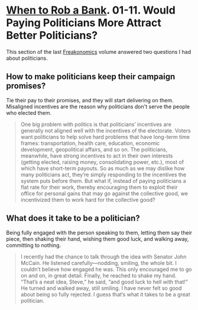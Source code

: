 # [When to Rob a Bank]. 01-11. Would Paying Politicians More Attract Better Politicians?

This section of the last [Freakonomics] volume answered two questions I had about politicians.

[Freakonomics]: ../../../series/freakonomics.md
[When to Rob a Bank]: https://www.google.com/books/edition/When_to_Rob_a_Bank/2lidBAAAQBAJ

## How to make politicians keep their campaign promises?

Tie their pay to their promises, and they will start delivering on them. Misaligned incentives are the reason why politicians don't serve the people who elected them.

> One big problem with politics is that politicians’ incentives are generally not aligned well with the incentives of the electorate. Voters want politicians to help solve hard problems that have long-term time frames: transportation, health care, education, economic development, geopolitical affairs, and so on. The politicians, meanwhile, have strong incentives to act in their own interests (getting elected, raising money, consolidating power, etc.), most of which have short-term payouts. So as much as we may dislike how many politicians act, they’re simply responding to the incentives the system puts before them. But what if, instead of paying politicians a flat rate for their work, thereby encouraging them to exploit their office for personal gains that may go against the collective good, we incentivized them to work hard for the collective good?

## What does it take to be a politician?

Being fully engaged with the person speaking to them, letting them say their piece, then shaking their hand, wishing them good luck, and walking away, committing to nothing.

> I recently had the chance to talk through the idea with Senator John McCain. He listened carefully—nodding, smiling, the whole bit. I couldn’t believe how engaged he was. This only encouraged me to go on and on, in great detail. Finally, he reached to shake my hand. “That’s a neat idea, Steve,” he said, “and good luck to hell with that!” He turned and walked away, still smiling. I have never felt so good about being so fully rejected. I guess that’s what it takes to be a great politician.
